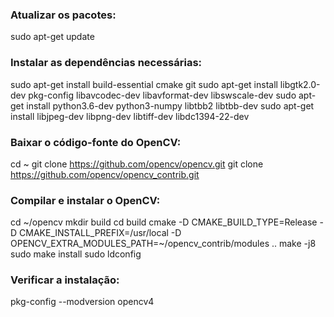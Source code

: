 ### Atualizar os pacotes:
sudo apt-get update

### Instalar as dependências necessárias:
sudo apt-get install build-essential cmake git
sudo apt-get install libgtk2.0-dev pkg-config libavcodec-dev libavformat-dev libswscale-dev
sudo apt-get install python3.6-dev python3-numpy libtbb2 libtbb-dev
sudo apt-get install libjpeg-dev libpng-dev libtiff-dev libdc1394-22-dev

### Baixar o código-fonte do OpenCV:
cd ~
git clone https://github.com/opencv/opencv.git
git clone https://github.com/opencv/opencv_contrib.git

### Compilar e instalar o OpenCV:
cd ~/opencv
mkdir build
cd build
cmake -D CMAKE_BUILD_TYPE=Release -D CMAKE_INSTALL_PREFIX=/usr/local -D OPENCV_EXTRA_MODULES_PATH=~/opencv_contrib/modules ..
make -j8
sudo make install
sudo ldconfig

### Verificar a instalação:
pkg-config --modversion opencv4